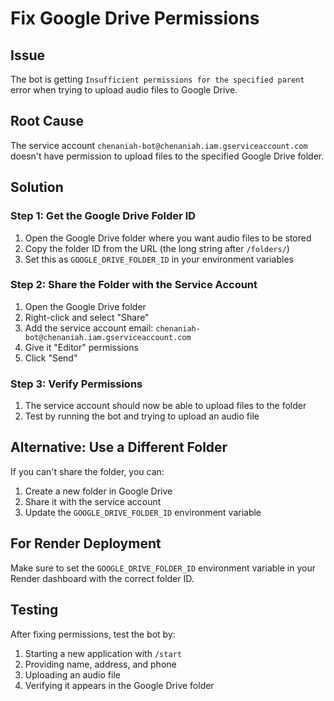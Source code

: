 # Fix Google Drive Permissions

## Issue
The bot is getting `Insufficient permissions for the specified parent` error when trying to upload audio files to Google Drive.

## Root Cause
The service account `chenaniah-bot@chenaniah.iam.gserviceaccount.com` doesn't have permission to upload files to the specified Google Drive folder.

## Solution

### Step 1: Get the Google Drive Folder ID
1. Open the Google Drive folder where you want audio files to be stored
2. Copy the folder ID from the URL (the long string after `/folders/`)
3. Set this as `GOOGLE_DRIVE_FOLDER_ID` in your environment variables

### Step 2: Share the Folder with the Service Account
1. Open the Google Drive folder
2. Right-click and select "Share"
3. Add the service account email: `chenaniah-bot@chenaniah.iam.gserviceaccount.com`
4. Give it "Editor" permissions
5. Click "Send"

### Step 3: Verify Permissions
1. The service account should now be able to upload files to the folder
2. Test by running the bot and trying to upload an audio file

## Alternative: Use a Different Folder
If you can't share the folder, you can:
1. Create a new folder in Google Drive
2. Share it with the service account
3. Update the `GOOGLE_DRIVE_FOLDER_ID` environment variable

## For Render Deployment
Make sure to set the `GOOGLE_DRIVE_FOLDER_ID` environment variable in your Render dashboard with the correct folder ID.

## Testing
After fixing permissions, test the bot by:
1. Starting a new application with `/start`
2. Providing name, address, and phone
3. Uploading an audio file
4. Verifying it appears in the Google Drive folder
